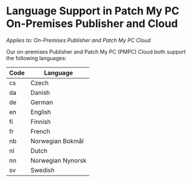 # Language Support in Patch My PC On-Premises Publisher and Cloud

_Applies to: On-Premises Publisher and Patch My PC Cloud_

Our on-premises Publisher and Patch My PC (PMPC) Cloud both support the following languages:

| Code | Language          |
| ---- | ----------------- |
| cs   | Czech             |
| da   | Danish            |
| de   | German            |
| en   | English           |
| fi   | Finnish           |
| fr   | French            |
| nb   | Norwegian Bokmål  |
| nl   | Dutch             |
| nn   | Norwegian Nynorsk |
| sv   | Swedish           |